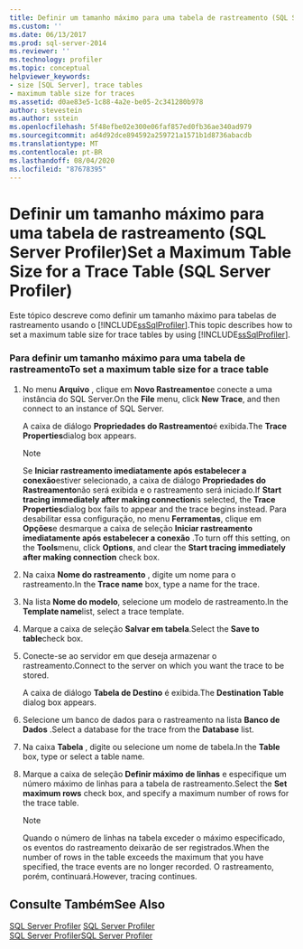 ```yaml
---
title: Definir um tamanho máximo para uma tabela de rastreamento (SQL Server Profiler) | Microsoft Docs
ms.custom: ''
ms.date: 06/13/2017
ms.prod: sql-server-2014
ms.reviewer: ''
ms.technology: profiler
ms.topic: conceptual
helpviewer_keywords:
- size [SQL Server], trace tables
- maximum table size for traces
ms.assetid: d0ae83e5-1c88-4a2e-be05-2c341280b978
author: stevestein
ms.author: sstein
ms.openlocfilehash: 5f48efbe02e300e06faf857ed0fb36ae340ad979
ms.sourcegitcommit: ad4d92dce894592a259721a1571b1d8736abacdb
ms.translationtype: MT
ms.contentlocale: pt-BR
ms.lasthandoff: 08/04/2020
ms.locfileid: "87678395"
---
```

# <a name="set-a-maximum-table-size-for-a-trace-table-sql-server-profiler"></a><span data-ttu-id="1d750-102">Definir um tamanho máximo para uma tabela de rastreamento (SQL Server Profiler)</span><span class="sxs-lookup"><span data-stu-id="1d750-102">Set a Maximum Table Size for a Trace Table (SQL Server Profiler)</span></span>
  <span data-ttu-id="1d750-103">Este tópico descreve como definir um tamanho máximo para tabelas de rastreamento usando o [!INCLUDE[ssSqlProfiler](../../includes/sssqlprofiler-md.md)].</span><span class="sxs-lookup"><span data-stu-id="1d750-103">This topic describes how to set a maximum table size for trace tables by using [!INCLUDE[ssSqlProfiler](../../includes/sssqlprofiler-md.md)].</span></span>  
  
### <a name="to-set-a-maximum-table-size-for-a-trace-table"></a><span data-ttu-id="1d750-104">Para definir um tamanho máximo para uma tabela de rastreamento</span><span class="sxs-lookup"><span data-stu-id="1d750-104">To set a maximum table size for a trace table</span></span>  
  
1.  <span data-ttu-id="1d750-105">No menu **Arquivo** , clique em **Novo Rastreamento**e conecte a uma instância do SQL Server.</span><span class="sxs-lookup"><span data-stu-id="1d750-105">On the **File** menu, click **New Trace**, and then connect to an instance of SQL Server.</span></span>  
  
     <span data-ttu-id="1d750-106">A caixa de diálogo **Propriedades do Rastreamento**é exibida.</span><span class="sxs-lookup"><span data-stu-id="1d750-106">The **Trace Properties**dialog box appears.</span></span>  
  
    > [!NOTE]  
    >  <span data-ttu-id="1d750-107">Se **Iniciar rastreamento imediatamente após estabelecer a conexão**estiver selecionado, a caixa de diálogo **Propriedades do Rastreamento**não será exibida e o rastreamento será iniciado.</span><span class="sxs-lookup"><span data-stu-id="1d750-107">If **Start tracing immediately after making connection**is selected, the **Trace Properties**dialog box fails to appear and the trace begins instead.</span></span> <span data-ttu-id="1d750-108">Para desabilitar essa configuração, no menu **Ferramentas**, clique em **Opções**e desmarque a caixa de seleção **Iniciar rastreamento imediatamente após estabelecer a conexão** .</span><span class="sxs-lookup"><span data-stu-id="1d750-108">To turn off this setting, on the **Tools**menu, click **Options**, and clear the **Start tracing immediately after making connection** check box.</span></span>  
  
2.  <span data-ttu-id="1d750-109">Na caixa **Nome do rastreamento** , digite um nome para o rastreamento.</span><span class="sxs-lookup"><span data-stu-id="1d750-109">In the **Trace name** box, type a name for the trace.</span></span>  
  
3.  <span data-ttu-id="1d750-110">Na lista **Nome do modelo**, selecione um modelo de rastreamento.</span><span class="sxs-lookup"><span data-stu-id="1d750-110">In the **Template name**list, select a trace template.</span></span>  
  
4.  <span data-ttu-id="1d750-111">Marque a caixa de seleção **Salvar em tabela**.</span><span class="sxs-lookup"><span data-stu-id="1d750-111">Select the **Save to table**check box.</span></span>  
  
5.  <span data-ttu-id="1d750-112">Conecte-se ao servidor em que deseja armazenar o rastreamento.</span><span class="sxs-lookup"><span data-stu-id="1d750-112">Connect to the server on which you want the trace to be stored.</span></span>  
  
     <span data-ttu-id="1d750-113">A caixa de diálogo **Tabela de Destino** é exibida.</span><span class="sxs-lookup"><span data-stu-id="1d750-113">The **Destination Table** dialog box appears.</span></span>  
  
6.  <span data-ttu-id="1d750-114">Selecione um banco de dados para o rastreamento na lista **Banco de Dados** .</span><span class="sxs-lookup"><span data-stu-id="1d750-114">Select a database for the trace from the **Database** list.</span></span>  
  
7.  <span data-ttu-id="1d750-115">Na caixa **Tabela** , digite ou selecione um nome de tabela.</span><span class="sxs-lookup"><span data-stu-id="1d750-115">In the **Table** box, type or select a table name.</span></span>  
  
8.  <span data-ttu-id="1d750-116">Marque a caixa de seleção **Definir máximo de linhas** e especifique um número máximo de linhas para a tabela de rastreamento.</span><span class="sxs-lookup"><span data-stu-id="1d750-116">Select the **Set maximum rows** check box, and specify a maximum number of rows for the trace table.</span></span>  
  
    > [!NOTE]  
    >  <span data-ttu-id="1d750-117">Quando o número de linhas na tabela exceder o máximo especificado, os eventos do rastreamento deixarão de ser registrados.</span><span class="sxs-lookup"><span data-stu-id="1d750-117">When the number of rows in the table exceeds the maximum that you have specified, the trace events are no longer recorded.</span></span> <span data-ttu-id="1d750-118">O rastreamento, porém, continuará.</span><span class="sxs-lookup"><span data-stu-id="1d750-118">However, tracing continues.</span></span>  
  
## <a name="see-also"></a><span data-ttu-id="1d750-119">Consulte Também</span><span class="sxs-lookup"><span data-stu-id="1d750-119">See Also</span></span>  
 <span data-ttu-id="1d750-120">[SQL Server Profiler](sql-server-profiler.md) </span><span class="sxs-lookup"><span data-stu-id="1d750-120">[SQL Server Profiler](sql-server-profiler.md) </span></span>  
 [<span data-ttu-id="1d750-121">SQL Server Profiler</span><span class="sxs-lookup"><span data-stu-id="1d750-121">SQL Server Profiler</span></span>](sql-server-profiler.md)  
  
  
